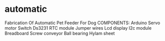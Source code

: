 # automatic
Fabrication Of Automatic Pet Feeder For Dog 
COMPONENTS:
Arduino
Servo motor
Switch
Ds3231 RTC module
Jumper wires
Lcd display
I2c module
Breadboard
Screw conveyor
Ball bearing
Hylam sheet

